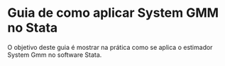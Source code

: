 # Guia de como aplicar System GMM no Stata

O objetivo deste guia é mostrar na prática como se aplica o estimador System Gmm no software Stata.
